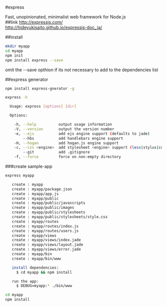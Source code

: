 #express

Fast, unopinionated, minimalist web framework for Node.js  
##link
http://expressjs.com/  
http://hideyukisaito.github.io/expressjs-doc_ja/  

##install
```bash
mkdir myapp
cd myapp
npm init
npm install express --save
```

omit the --save opthion if its not necessary to add to the dependencies list

##express generator
```bash
npm install express-gnerator -g
```
```bash
express -h

  Usage: express [options] [dir]

  Options:

    -h, --help          output usage information
    -V, --version       output the version number
    -e, --ejs           add ejs engine support (defaults to jade)
        --hbs           add handlebars engine support
    -H, --hogan         add hogan.js engine support
    -c, --css <engine>  add stylesheet <engine> support (less|stylus|compass) (defaults to plain css)
        --git           add .gitignore
    -f, --force         force on non-empty directory


```
###create sample-app
```bash
express myapp

   create : myapp
   create : myapp/package.json
   create : myapp/app.js
   create : myapp/public
   create : myapp/public/javascripts
   create : myapp/public/images
   create : myapp/public/stylesheets
   create : myapp/public/stylesheets/style.css
   create : myapp/routes
   create : myapp/routes/index.js
   create : myapp/routes/users.js
   create : myapp/views
   create : myapp/views/index.jade
   create : myapp/views/layout.jade
   create : myapp/views/error.jade
   create : myapp/bin
   create : myapp/bin/www

   install dependencies:
     $ cd myapp && npm install

   run the app:
     $ DEBUG=myapp:* ./bin/www
```
```bash
cd myapp
npm install
```
